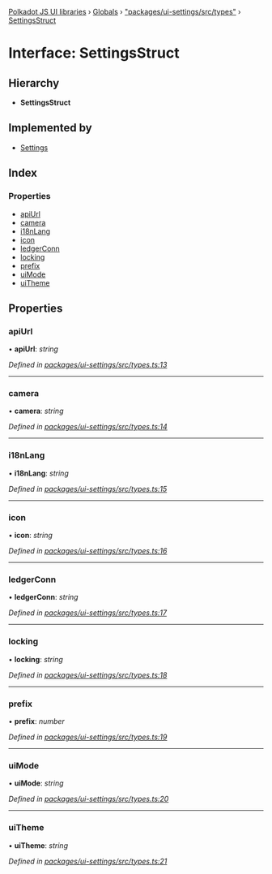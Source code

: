 [Polkadot JS UI libraries](../README.md) › [Globals](../globals.md) › ["packages/ui-settings/src/types"](../modules/_packages_ui_settings_src_types_.md) › [SettingsStruct](_packages_ui_settings_src_types_.settingsstruct.md)

# Interface: SettingsStruct

## Hierarchy

* **SettingsStruct**

## Implemented by

* [Settings](../classes/_packages_ui_settings_src_settings_.settings.md)

## Index

### Properties

* [apiUrl](_packages_ui_settings_src_types_.settingsstruct.md#apiurl)
* [camera](_packages_ui_settings_src_types_.settingsstruct.md#camera)
* [i18nLang](_packages_ui_settings_src_types_.settingsstruct.md#i18nlang)
* [icon](_packages_ui_settings_src_types_.settingsstruct.md#icon)
* [ledgerConn](_packages_ui_settings_src_types_.settingsstruct.md#ledgerconn)
* [locking](_packages_ui_settings_src_types_.settingsstruct.md#locking)
* [prefix](_packages_ui_settings_src_types_.settingsstruct.md#prefix)
* [uiMode](_packages_ui_settings_src_types_.settingsstruct.md#uimode)
* [uiTheme](_packages_ui_settings_src_types_.settingsstruct.md#uitheme)

## Properties

###  apiUrl

• **apiUrl**: *string*

*Defined in [packages/ui-settings/src/types.ts:13](https://github.com/polkadot-js/ui/blob/3610d1b9/packages/ui-settings/src/types.ts#L13)*

___

###  camera

• **camera**: *string*

*Defined in [packages/ui-settings/src/types.ts:14](https://github.com/polkadot-js/ui/blob/3610d1b9/packages/ui-settings/src/types.ts#L14)*

___

###  i18nLang

• **i18nLang**: *string*

*Defined in [packages/ui-settings/src/types.ts:15](https://github.com/polkadot-js/ui/blob/3610d1b9/packages/ui-settings/src/types.ts#L15)*

___

###  icon

• **icon**: *string*

*Defined in [packages/ui-settings/src/types.ts:16](https://github.com/polkadot-js/ui/blob/3610d1b9/packages/ui-settings/src/types.ts#L16)*

___

###  ledgerConn

• **ledgerConn**: *string*

*Defined in [packages/ui-settings/src/types.ts:17](https://github.com/polkadot-js/ui/blob/3610d1b9/packages/ui-settings/src/types.ts#L17)*

___

###  locking

• **locking**: *string*

*Defined in [packages/ui-settings/src/types.ts:18](https://github.com/polkadot-js/ui/blob/3610d1b9/packages/ui-settings/src/types.ts#L18)*

___

###  prefix

• **prefix**: *number*

*Defined in [packages/ui-settings/src/types.ts:19](https://github.com/polkadot-js/ui/blob/3610d1b9/packages/ui-settings/src/types.ts#L19)*

___

###  uiMode

• **uiMode**: *string*

*Defined in [packages/ui-settings/src/types.ts:20](https://github.com/polkadot-js/ui/blob/3610d1b9/packages/ui-settings/src/types.ts#L20)*

___

###  uiTheme

• **uiTheme**: *string*

*Defined in [packages/ui-settings/src/types.ts:21](https://github.com/polkadot-js/ui/blob/3610d1b9/packages/ui-settings/src/types.ts#L21)*
